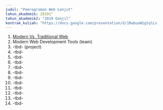 ```yaml
---
judul: "Pemrograman Web Lanjut"
tahun_akademik: 20191"
tahun_akademik2: "2019 Ganjil"
kontrak_kuliah: "https://docs.google.com/presentation/d/1RwbuoW1gtqlLx-n43ApAeUy8OCGKqiNbe7XH5cCVfuo/edit?usp=sharing"
---
```


1. [Modern Vs. Traditional Web](https://docs.google.com/presentation/d/1-yjrlI8Js-K-YFRjW8z8cY5vq5afcLu9yd2USd_Zl4I/edit?usp=sharing)
2. Modern Web Development Tools (team)
3. -tbd- (project)
4. -tbd-
5. -tbd-
6. -tbd-
7. -tbd-
8. -tbd-
9. -tbd-
10. -tbd-
11. -tbd-
12. -tbd-
13. -tbd-
14. -tbd-